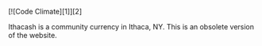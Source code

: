 [![Code Climate][1]][2]

Ithacash is a community currency in Ithaca, NY. This is an obsolete version of the website.
